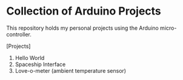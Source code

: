 # Collection of Arduino Projects

This repository holds my personal projects using the Arduino micro-controller.

[Projects]
1. Hello World
2. Spaceship Interface
3. Love-o-meter (ambient temperature sensor)
